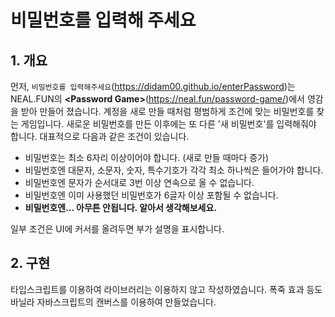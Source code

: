 # 비밀번호를 입력해 주세요

## 1. 개요
먼저, `비밀번호를 입력해주세요`(<https://didam00.github.io/enterPassword>)는 NEAL.FUN의 **\<Password Game\>**(<https://neal.fun/password-game/>)에서 영감을 받아 만들어 졌습니다. 계정을 새로 만들 때처럼 평범하게 조건에 맞는 비밀번호를 찾는 게임입니다. 새로운 비밀번호를 만든 이후에는 또 다른 '새 비밀번호'를 입력해줘야 합니다. 대표적으로 다음과 같은 조건이 있습니다.

- 비밀번호는 최소 6자리 이상이어야 합니다. (새로 만들 때마다 증가)
- 비밀번호엔 대문자, 소문자, 숫자, 특수기호가 각각 최소 하나씩은 들어가야 합니다.
- 비밀번호엔 문자가 순서대로 3번 이상 연속으로 올 수 없습니다.
- 비밀번호엔 이미 사용했던 비밀번호가 6글자 이상 포함될 수 없습니다.
- **비밀번호엔... 아무튼 안됩니다. 알아서 생각해보세요.**
  
일부 조건은 UI에 커서를 올려두면 부가 설명을 표시합니다.
  
## 2. 구현
타입스크립트를 이용하여 라이브러리는 이용하지 않고 작성하였습니다. 폭죽 효과 등도 바닐라 자바스크립트의 캔버스를 이용하여 만들었습니다.
